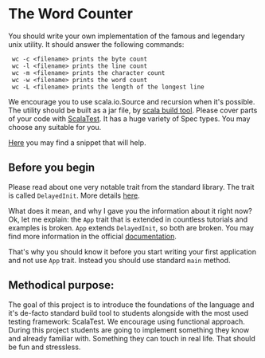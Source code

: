 The Word Counter 
================

You should write your own implementation of the famous and legendary unix utility. It should answer the following commands: 

     wc -c <filename> prints the byte count 
     wc -l <filename> prints the line count
     wc -m <filename> prints the character count
     wc -w <filename> prints the word count
     wc -L <filename> prints the length of the longest line 

We encourage you to use scala.io.Source and recursion when it's possible. The utility should be built as a jar file, by [scala build tool][SBT]. Please cover parts of your code with [ScalaTest][scala-test]. It has a huge variety of Spec types. You may choose any suitable for you.

[Here](/codebook/main/ch0/WordCount.scala) you may find a snippet that will help.


## Before you begin
Please read about one very notable trait from the standard library. The trait is called `DelayedInit`. More details [here][delayed-init].

What does it mean, and why I gave you the information about it right now?
Ok, let me explain: the `App` trait that is extended in countless tutorials and examples is broken. `App` extends `DelayedInit`, so both are broken. You may find more information in the official [documentation][app-doc].

That's why you should know it before you start writing your first application and not use `App` trait. Instead you should use standard `main` method.


## Methodical purpose:
The goal of this project is to introduce the foundations of the language and it's de-facto standard build tool to students alongside with the most used testing framework: ScalaTest. We encourage using functional approach. During this project students are going to implement something they know and already familiar with. Something they can touch in real life. That should be fun and stressless.

[SBT]: https://www.scala-sbt.org/
[scala-test]: https://www.scalatest.org/
[app-doc]: http://www.scala-lang.org/api/current/scala/App.html
[delayed-init]: http://www.scala-lang.org/api/current/scala/DelayedInit.html


